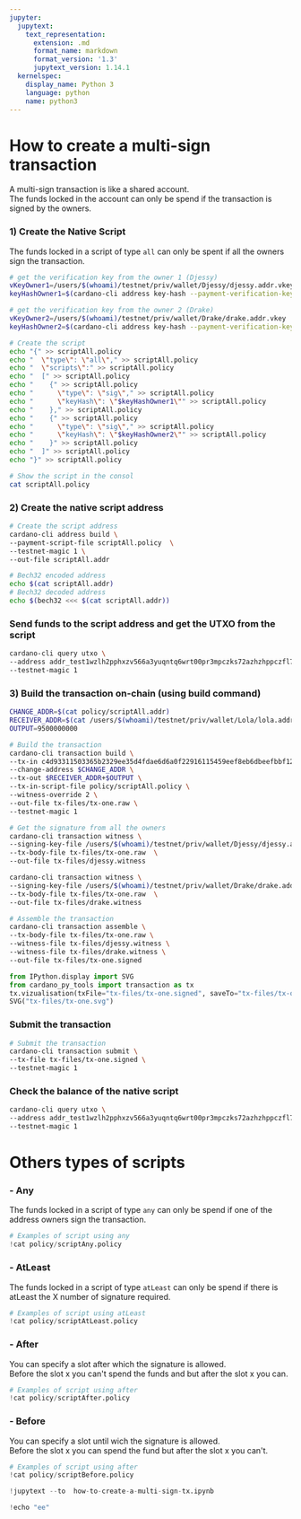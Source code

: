 ```yaml
---
jupyter:
  jupytext:
    text_representation:
      extension: .md
      format_name: markdown
      format_version: '1.3'
      jupytext_version: 1.14.1
  kernelspec:
    display_name: Python 3
    language: python
    name: python3
---
```


# How to create a multi-sign transaction 


A multi-sign transaction is like a shared account.  
The funds locked in the account can only be spend if the transaction is signed by the owners. 


### 1) Create the Native Script 

The funds locked in a script of type `all` can only be spent if all the owners sign the transaction.

```bash
# get the verification key from the owner 1 (Djessy)
vKeyOwner1=/users/$(whoami)/testnet/priv/wallet/Djessy/djessy.addr.vkey
keyHashOwner1=$(cardano-cli address key-hash --payment-verification-key-file $vKeyOwner1)

# get the verification key from the owner 2 (Drake)
vKeyOwner2=/users/$(whoami)/testnet/priv/wallet/Drake/drake.addr.vkey
keyHashOwner2=$(cardano-cli address key-hash --payment-verification-key-file $vKeyOwner2)

# Create the script
echo "{" >> scriptAll.policy
echo "  \"type\": \"all\"," >> scriptAll.policy
echo "  \"scripts\":" >> scriptAll.policy
echo "  [" >> scriptAll.policy
echo "    {" >> scriptAll.policy
echo "      \"type\": \"sig\"," >> scriptAll.policy
echo "      \"keyHash\": \"$keyHashOwner1\"" >> scriptAll.policy
echo "    }," >> scriptAll.policy
echo "    {" >> scriptAll.policy
echo "      \"type\": \"sig\"," >> scriptAll.policy
echo "      \"keyHash\": \"$keyHashOwner2\"" >> scriptAll.policy
echo "    }" >> scriptAll.policy
echo "  ]" >> scriptAll.policy
echo "}" >> scriptAll.policy

# Show the script in the consol
cat scriptAll.policy
```

### 2) Create the native script address

```bash
# Create the script address
cardano-cli address build \
--payment-script-file scriptAll.policy  \
--testnet-magic 1 \
--out-file scriptAll.addr

# Bech32 encoded address
echo $(cat scriptAll.addr)
# Bech32 decoded address
echo $(bech32 <<< $(cat scriptAll.addr))
```

### Send funds to the script address and get the UTXO from the script 

```bash
cardano-cli query utxo \
--address addr_test1wzlh2pphxzv566a3yuqntq6wrt00pr3mpczks72azhzhppczfl7yr \
--testnet-magic 1
```

### 3) Build the transaction on-chain (using build command)

```bash
CHANGE_ADDR=$(cat policy/scriptAll.addr)
RECEIVER_ADDR=$(cat /users/$(whoami)/testnet/priv/wallet/Lola/lola.addr)
OUTPUT=9500000000

# Build the transaction
cardano-cli transaction build \
--tx-in c4d93311503365b2329ee35d4fdae6d6a0f22916115459eef8eb6dbeefbbf120#0 \
--change-address $CHANGE_ADDR \
--tx-out $RECEIVER_ADDR+$OUTPUT \
--tx-in-script-file policy/scriptAll.policy \
--witness-override 2 \
--out-file tx-files/tx-one.raw \
--testnet-magic 1

# Get the signature from all the owners
cardano-cli transaction witness \
--signing-key-file /users/$(whoami)/testnet/priv/wallet/Djessy/djessy.addr.skey \
--tx-body-file tx-files/tx-one.raw  \
--out-file tx-files/djessy.witness

cardano-cli transaction witness \
--signing-key-file /users/$(whoami)/testnet/priv/wallet/Drake/drake.addr.skey \
--tx-body-file tx-files/tx-one.raw  \
--out-file tx-files/drake.witness

# Assemble the transaction 
cardano-cli transaction assemble \
--tx-body-file tx-files/tx-one.raw \
--witness-file tx-files/djessy.witness \
--witness-file tx-files/drake.witness \
--out-file tx-files/tx-one.signed
```

```python
from IPython.display import SVG
from cardano_py_tools import transaction as tx
tx.vizualisation(txFile="tx-files/tx-one.signed", saveTo="tx-files/tx-one.svg")
SVG("tx-files/tx-one.svg")
```

### Submit the transaction

```bash
# Submit the transaction
cardano-cli transaction submit \
--tx-file tx-files/tx-one.signed \
--testnet-magic 1
```

### Check the balance of the native script

```bash
cardano-cli query utxo \
--address addr_test1wzlh2pphxzv566a3yuqntq6wrt00pr3mpczks72azhzhppczfl7yr \
--testnet-magic 1
```

# Others types of scripts


### - Any

The funds locked in a script of type `any` can only be spend if one of the address owners sign the transaction.

```python
# Examples of script using any
!cat policy/scriptAny.policy
```

### - AtLeast
The funds locked in a script of type `atLeast` can only be spend if there is atLeast the X number of signature required.

```python
# Examples of script using atLeast
!cat policy/scriptAtLeast.policy
```

### - After 

You can specify a slot after which the signature is allowed.  
Before the slot x you can't spend the funds and but after the slot x you can.

```python
# Examples of script using after
!cat policy/scriptAfter.policy
```

### - Before 

You can specify a slot until wich the signature is allowed.  
Before the slot x you can spend the fund but after the slot x you can't.

```python
# Examples of script using after
!cat policy/scriptBefore.policy
```

```python
!jupytext --to  how-to-create-a-multi-sign-tx.ipynb
```

```python
!echo "ee"
```

```python

```
